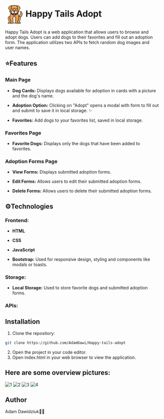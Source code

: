 # <img src="images/dog_icon.png" width="60" height="60" align="center" /> Happy Tails Adopt

Happy Tails Adopt is a web application that allows users to browse and adopt dogs. Users can add dogs to their favorites and fill out an adoption form. The application utilizes two APIs to fetch random dog images and user names.

## ⭐️Features
### Main Page 
- **Dog Cards:** Displays dogs available for adoption in cards with a picture and the dog's name.
  
- **Adoption Option:** Clicking on "Adopt" opens a modal with form to fill out and submit to save it in local storage. ✨

- **Favorites:** Add dogs to your favorites list, saved in local storage.

### Favorites Page
- **Favorite Dogs:** Displays only the dogs that have been added to favorites.

### Adoption Forms Page
- **View Forms:** Displays submitted adoption forms.

- **Edit Forms:** Allows users to edit their submitted adoption forms.

- **Delete Forms:** Allows users to delete their submitted adoption forms.

## ⚙️Technologies
### Frontend:
- **HTML**

- **CSS**

- **JavaScript** 

- **Bootstrap:** Used for responsive design, styling and components like modals or toasts. 

### Storage:
- **Local Storage:** Used to store favorite dogs and submitted adoption forms.

### APIs:

## Installation

1. Clone the repository:
```bash
git clone https://github.com/AdamDawi/Happy-tails-adopt
```
2. Open the project in your code editor.
3. Open index.html in your web browser to view the application.

## Here are some overview pictures:
![1](https://github.com/AdamDawi/Happy-tails-adopt/assets/49430055/8cf09f02-29c9-40a3-8b44-490b4bb23000)
![2](https://github.com/AdamDawi/Happy-tails-adopt/assets/49430055/dc129e98-ef22-4225-ad69-713f8ce9abb9)
![3](https://github.com/AdamDawi/Happy-tails-adopt/assets/49430055/bf2c9f8f-c4be-4b44-9f4c-15cbcf10201b)
![4](https://github.com/AdamDawi/Happy-tails-adopt/assets/49430055/71ab1e59-ca9b-4ee5-be46-4b6cc3e32249)

## Author

Adam Dawidziuk🧑‍💻
